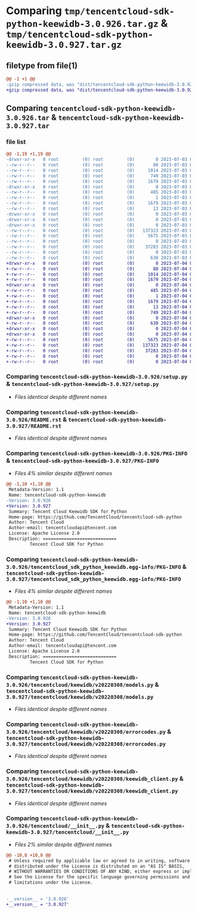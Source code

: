 # Comparing `tmp/tencentcloud-sdk-python-keewidb-3.0.926.tar.gz` & `tmp/tencentcloud-sdk-python-keewidb-3.0.927.tar.gz`

## filetype from file(1)

```diff
@@ -1 +1 @@
-gzip compressed data, was "dist/tencentcloud-sdk-python-keewidb-3.0.926.tar", last modified: Mon Jul  3 00:29:21 2023, max compression
+gzip compressed data, was "dist/tencentcloud-sdk-python-keewidb-3.0.927.tar", last modified: Tue Jul  4 00:24:44 2023, max compression
```

## Comparing `tencentcloud-sdk-python-keewidb-3.0.926.tar` & `tencentcloud-sdk-python-keewidb-3.0.927.tar`

### file list

```diff
@@ -1,19 +1,19 @@
-drwxr-xr-x   0 root         (0) root         (0)        0 2023-07-03 00:29:21.000000 tencentcloud-sdk-python-keewidb-3.0.926/
--rw-r--r--   0 root         (0) root         (0)       88 2023-07-03 00:29:21.000000 tencentcloud-sdk-python-keewidb-3.0.926/setup.cfg
--rw-r--r--   0 root         (0) root         (0)     1014 2023-07-03 00:29:21.000000 tencentcloud-sdk-python-keewidb-3.0.926/setup.py
--rw-r--r--   0 root         (0) root         (0)      749 2023-07-03 00:29:21.000000 tencentcloud-sdk-python-keewidb-3.0.926/README.rst
--rw-r--r--   0 root         (0) root         (0)     1679 2023-07-03 00:29:21.000000 tencentcloud-sdk-python-keewidb-3.0.926/PKG-INFO
-drwxr-xr-x   0 root         (0) root         (0)        0 2023-07-03 00:29:21.000000 tencentcloud-sdk-python-keewidb-3.0.926/tencentcloud_sdk_python_keewidb.egg-info/
--rw-r--r--   0 root         (0) root         (0)      485 2023-07-03 00:29:21.000000 tencentcloud-sdk-python-keewidb-3.0.926/tencentcloud_sdk_python_keewidb.egg-info/SOURCES.txt
--rw-r--r--   0 root         (0) root         (0)        1 2023-07-03 00:29:21.000000 tencentcloud-sdk-python-keewidb-3.0.926/tencentcloud_sdk_python_keewidb.egg-info/dependency_links.txt
--rw-r--r--   0 root         (0) root         (0)     1679 2023-07-03 00:29:21.000000 tencentcloud-sdk-python-keewidb-3.0.926/tencentcloud_sdk_python_keewidb.egg-info/PKG-INFO
--rw-r--r--   0 root         (0) root         (0)       13 2023-07-03 00:29:21.000000 tencentcloud-sdk-python-keewidb-3.0.926/tencentcloud_sdk_python_keewidb.egg-info/top_level.txt
-drwxr-xr-x   0 root         (0) root         (0)        0 2023-07-03 00:29:21.000000 tencentcloud-sdk-python-keewidb-3.0.926/tencentcloud/
-drwxr-xr-x   0 root         (0) root         (0)        0 2023-07-03 00:29:21.000000 tencentcloud-sdk-python-keewidb-3.0.926/tencentcloud/keewidb/
-drwxr-xr-x   0 root         (0) root         (0)        0 2023-07-03 00:29:21.000000 tencentcloud-sdk-python-keewidb-3.0.926/tencentcloud/keewidb/v20220308/
--rw-r--r--   0 root         (0) root         (0)   137323 2023-07-03 00:29:21.000000 tencentcloud-sdk-python-keewidb-3.0.926/tencentcloud/keewidb/v20220308/models.py
--rw-r--r--   0 root         (0) root         (0)     5675 2023-07-03 00:29:21.000000 tencentcloud-sdk-python-keewidb-3.0.926/tencentcloud/keewidb/v20220308/errorcodes.py
--rw-r--r--   0 root         (0) root         (0)        0 2023-07-03 00:29:21.000000 tencentcloud-sdk-python-keewidb-3.0.926/tencentcloud/keewidb/v20220308/__init__.py
--rw-r--r--   0 root         (0) root         (0)    37283 2023-07-03 00:29:21.000000 tencentcloud-sdk-python-keewidb-3.0.926/tencentcloud/keewidb/v20220308/keewidb_client.py
--rw-r--r--   0 root         (0) root         (0)        0 2023-07-03 00:29:21.000000 tencentcloud-sdk-python-keewidb-3.0.926/tencentcloud/keewidb/__init__.py
--rw-r--r--   0 root         (0) root         (0)      630 2023-07-03 00:29:21.000000 tencentcloud-sdk-python-keewidb-3.0.926/tencentcloud/__init__.py
+drwxr-xr-x   0 root         (0) root         (0)        0 2023-07-04 00:24:44.000000 tencentcloud-sdk-python-keewidb-3.0.927/
+-rw-r--r--   0 root         (0) root         (0)       88 2023-07-04 00:24:44.000000 tencentcloud-sdk-python-keewidb-3.0.927/setup.cfg
+-rw-r--r--   0 root         (0) root         (0)     1014 2023-07-04 00:24:43.000000 tencentcloud-sdk-python-keewidb-3.0.927/setup.py
+-rw-r--r--   0 root         (0) root         (0)     1679 2023-07-04 00:24:44.000000 tencentcloud-sdk-python-keewidb-3.0.927/PKG-INFO
+drwxr-xr-x   0 root         (0) root         (0)        0 2023-07-04 00:24:44.000000 tencentcloud-sdk-python-keewidb-3.0.927/tencentcloud_sdk_python_keewidb.egg-info/
+-rw-r--r--   0 root         (0) root         (0)      485 2023-07-04 00:24:44.000000 tencentcloud-sdk-python-keewidb-3.0.927/tencentcloud_sdk_python_keewidb.egg-info/SOURCES.txt
+-rw-r--r--   0 root         (0) root         (0)        1 2023-07-04 00:24:44.000000 tencentcloud-sdk-python-keewidb-3.0.927/tencentcloud_sdk_python_keewidb.egg-info/dependency_links.txt
+-rw-r--r--   0 root         (0) root         (0)     1679 2023-07-04 00:24:44.000000 tencentcloud-sdk-python-keewidb-3.0.927/tencentcloud_sdk_python_keewidb.egg-info/PKG-INFO
+-rw-r--r--   0 root         (0) root         (0)       13 2023-07-04 00:24:44.000000 tencentcloud-sdk-python-keewidb-3.0.927/tencentcloud_sdk_python_keewidb.egg-info/top_level.txt
+-rw-r--r--   0 root         (0) root         (0)      749 2023-07-04 00:24:43.000000 tencentcloud-sdk-python-keewidb-3.0.927/README.rst
+drwxr-xr-x   0 root         (0) root         (0)        0 2023-07-04 00:24:44.000000 tencentcloud-sdk-python-keewidb-3.0.927/tencentcloud/
+-rw-r--r--   0 root         (0) root         (0)      630 2023-07-04 00:24:43.000000 tencentcloud-sdk-python-keewidb-3.0.927/tencentcloud/__init__.py
+drwxr-xr-x   0 root         (0) root         (0)        0 2023-07-04 00:24:44.000000 tencentcloud-sdk-python-keewidb-3.0.927/tencentcloud/keewidb/
+drwxr-xr-x   0 root         (0) root         (0)        0 2023-07-04 00:24:44.000000 tencentcloud-sdk-python-keewidb-3.0.927/tencentcloud/keewidb/v20220308/
+-rw-r--r--   0 root         (0) root         (0)     5675 2023-07-04 00:24:43.000000 tencentcloud-sdk-python-keewidb-3.0.927/tencentcloud/keewidb/v20220308/errorcodes.py
+-rw-r--r--   0 root         (0) root         (0)   137323 2023-07-04 00:24:43.000000 tencentcloud-sdk-python-keewidb-3.0.927/tencentcloud/keewidb/v20220308/models.py
+-rw-r--r--   0 root         (0) root         (0)    37283 2023-07-04 00:24:43.000000 tencentcloud-sdk-python-keewidb-3.0.927/tencentcloud/keewidb/v20220308/keewidb_client.py
+-rw-r--r--   0 root         (0) root         (0)        0 2023-07-04 00:24:43.000000 tencentcloud-sdk-python-keewidb-3.0.927/tencentcloud/keewidb/v20220308/__init__.py
+-rw-r--r--   0 root         (0) root         (0)        0 2023-07-04 00:24:43.000000 tencentcloud-sdk-python-keewidb-3.0.927/tencentcloud/keewidb/__init__.py
```

### Comparing `tencentcloud-sdk-python-keewidb-3.0.926/setup.py` & `tencentcloud-sdk-python-keewidb-3.0.927/setup.py`

 * *Files identical despite different names*

### Comparing `tencentcloud-sdk-python-keewidb-3.0.926/README.rst` & `tencentcloud-sdk-python-keewidb-3.0.927/README.rst`

 * *Files identical despite different names*

### Comparing `tencentcloud-sdk-python-keewidb-3.0.926/PKG-INFO` & `tencentcloud-sdk-python-keewidb-3.0.927/PKG-INFO`

 * *Files 4% similar despite different names*

```diff
@@ -1,10 +1,10 @@
 Metadata-Version: 1.1
 Name: tencentcloud-sdk-python-keewidb
-Version: 3.0.926
+Version: 3.0.927
 Summary: Tencent Cloud Keewidb SDK for Python
 Home-page: https://github.com/TencentCloud/tencentcloud-sdk-python
 Author: Tencent Cloud
 Author-email: tencentcloudapi@tencent.com
 License: Apache License 2.0
 Description: ============================
         Tencent Cloud SDK for Python
```

### Comparing `tencentcloud-sdk-python-keewidb-3.0.926/tencentcloud_sdk_python_keewidb.egg-info/PKG-INFO` & `tencentcloud-sdk-python-keewidb-3.0.927/tencentcloud_sdk_python_keewidb.egg-info/PKG-INFO`

 * *Files 4% similar despite different names*

```diff
@@ -1,10 +1,10 @@
 Metadata-Version: 1.1
 Name: tencentcloud-sdk-python-keewidb
-Version: 3.0.926
+Version: 3.0.927
 Summary: Tencent Cloud Keewidb SDK for Python
 Home-page: https://github.com/TencentCloud/tencentcloud-sdk-python
 Author: Tencent Cloud
 Author-email: tencentcloudapi@tencent.com
 License: Apache License 2.0
 Description: ============================
         Tencent Cloud SDK for Python
```

### Comparing `tencentcloud-sdk-python-keewidb-3.0.926/tencentcloud/keewidb/v20220308/models.py` & `tencentcloud-sdk-python-keewidb-3.0.927/tencentcloud/keewidb/v20220308/models.py`

 * *Files identical despite different names*

### Comparing `tencentcloud-sdk-python-keewidb-3.0.926/tencentcloud/keewidb/v20220308/errorcodes.py` & `tencentcloud-sdk-python-keewidb-3.0.927/tencentcloud/keewidb/v20220308/errorcodes.py`

 * *Files identical despite different names*

### Comparing `tencentcloud-sdk-python-keewidb-3.0.926/tencentcloud/keewidb/v20220308/keewidb_client.py` & `tencentcloud-sdk-python-keewidb-3.0.927/tencentcloud/keewidb/v20220308/keewidb_client.py`

 * *Files identical despite different names*

### Comparing `tencentcloud-sdk-python-keewidb-3.0.926/tencentcloud/__init__.py` & `tencentcloud-sdk-python-keewidb-3.0.927/tencentcloud/__init__.py`

 * *Files 2% similar despite different names*

```diff
@@ -10,8 +10,8 @@
 # Unless required by applicable law or agreed to in writing, software
 # distributed under the License is distributed on an "AS IS" BASIS,
 # WITHOUT WARRANTIES OR CONDITIONS OF ANY KIND, either express or implied.
 # See the License for the specific language governing permissions and
 # limitations under the License.
 
 
-__version__ = '3.0.926'
+__version__ = '3.0.927'
```

